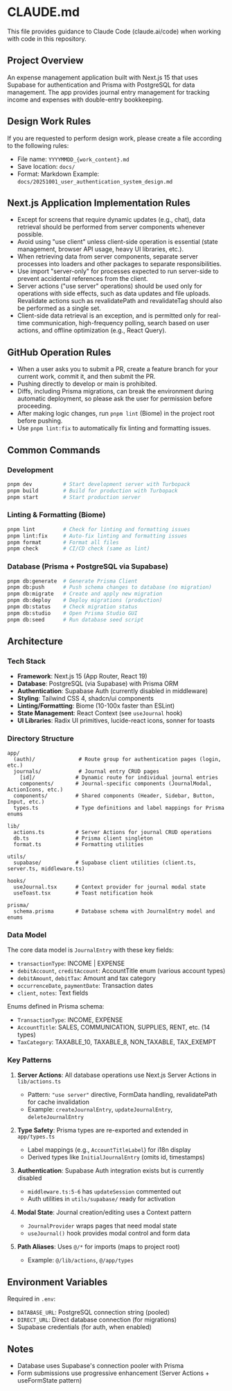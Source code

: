 # CLAUDE.md

This file provides guidance to Claude Code (claude.ai/code) when working with code in this repository.

## Project Overview

An expense management application built with Next.js 15 that uses Supabase for authentication and Prisma with PostgreSQL for data management. The app provides journal entry management for tracking income and expenses with double-entry bookkeeping.

## Design Work Rules

If you are requested to perform design work, please create a file according to the following rules:
- File name: `YYYYMMDD_{work_content}.md`
- Save location: `docs/`
- Format: Markdown
Example: `docs/20251001_user_authentication_system_design.md`

## Next.js Application Implementation Rules
- Except for screens that require dynamic updates (e.g., chat), data retrieval should be performed from server components whenever possible.
- Avoid using "use client" unless client-side operation is essential (state management, browser API usage, heavy UI libraries, etc.).
- When retrieving data from server components, separate server processes into loaders and other packages to separate responsibilities.
- Use import "server-only" for processes expected to run server-side to prevent accidental references from the client.
- Server actions ("use server" operations) should be used only for operations with side effects, such as data updates and file uploads. Revalidate actions such as revalidatePath and revalidateTag should also be performed as a single set.
- Client-side data retrieval is an exception, and is permitted only for real-time communication, high-frequency polling, search based on user actions, and offline optimization (e.g., React Query).

## GitHub Operation Rules

- When a user asks you to submit a PR, create a feature branch for your current work, commit it, and then submit the PR.
- Pushing directly to develop or main is prohibited.
- Diffs, including Prisma migrations, can break the environment during automatic deployment, so please ask the user for permission before proceeding.
- After making logic changes, run `pnpm lint` (Biome) in the project root before pushing.
- Use `pnpm lint:fix` to automatically fix linting and formatting issues.

## Common Commands

### Development
```bash
pnpm dev          # Start development server with Turbopack
pnpm build        # Build for production with Turbopack
pnpm start        # Start production server
```

### Linting & Formatting (Biome)
```bash
pnpm lint         # Check for linting and formatting issues
pnpm lint:fix     # Auto-fix linting and formatting issues
pnpm format       # Format all files
pnpm check        # CI/CD check (same as lint)
```

### Database (Prisma + PostgreSQL via Supabase)
```bash
pnpm db:generate  # Generate Prisma Client
pnpm db:push      # Push schema changes to database (no migration)
pnpm db:migrate   # Create and apply new migration
pnpm db:deploy    # Deploy migrations (production)
pnpm db:status    # Check migration status
pnpm db:studio    # Open Prisma Studio GUI
pnpm db:seed      # Run database seed script
```

## Architecture

### Tech Stack
- **Framework**: Next.js 15 (App Router, React 19)
- **Database**: PostgreSQL (via Supabase) with Prisma ORM
- **Authentication**: Supabase Auth (currently disabled in middleware)
- **Styling**: Tailwind CSS 4, shadcn/ui components
- **Linting/Formatting**: Biome (10-100x faster than ESLint)
- **State Management**: React Context (see `useJournal` hook)
- **UI Libraries**: Radix UI primitives, lucide-react icons, sonner for toasts

### Directory Structure

```
app/
  (auth)/              # Route group for authentication pages (login, etc.)
  journals/            # Journal entry CRUD pages
    [id]/             # Dynamic route for individual journal entries
    components/       # Journal-specific components (JournalModal, ActionIcons, etc.)
  components/         # Shared components (Header, Sidebar, Button, Input, etc.)
  types.ts            # Type definitions and label mappings for Prisma enums

lib/
  actions.ts          # Server Actions for journal CRUD operations
  db.ts               # Prisma client singleton
  format.ts           # Formatting utilities

utils/
  supabase/           # Supabase client utilities (client.ts, server.ts, middleware.ts)

hooks/
  useJournal.tsx      # Context provider for journal modal state
  useToast.tsx        # Toast notification hook

prisma/
  schema.prisma       # Database schema with JournalEntry model and enums
```

### Data Model

The core data model is `JournalEntry` with these key fields:
- `transactionType`: INCOME | EXPENSE
- `debitAccount`, `creditAccount`: AccountTitle enum (various account types)
- `debitAmount`, `debitTax`: Amount and tax category
- `occurrenceDate`, `paymentDate`: Transaction dates
- `client`, `notes`: Text fields

Enums defined in Prisma schema:
- `TransactionType`: INCOME, EXPENSE
- `AccountTitle`: SALES, COMMUNICATION, SUPPLIES, RENT, etc. (14 types)
- `TaxCategory`: TAXABLE_10, TAXABLE_8, NON_TAXABLE, TAX_EXEMPT

### Key Patterns

1. **Server Actions**: All database operations use Next.js Server Actions in `lib/actions.ts`
   - Pattern: `"use server"` directive, FormData handling, revalidatePath for cache invalidation
   - Example: `createJournalEntry`, `updateJournalEntry`, `deleteJournalEntry`

2. **Type Safety**: Prisma types are re-exported and extended in `app/types.ts`
   - Label mappings (e.g., `AccountTitleLabel`) for i18n display
   - Derived types like `InitialJournalEntry` (omits id, timestamps)

3. **Authentication**: Supabase Auth integration exists but is currently disabled
   - `middleware.ts:5-6` has `updateSession` commented out
   - Auth utilities in `utils/supabase/` ready for activation

4. **Modal State**: Journal creation/editing uses a Context pattern
   - `JournalProvider` wraps pages that need modal state
   - `useJournal()` hook provides modal control and form data

5. **Path Aliases**: Uses `@/*` for imports (maps to project root)
   - Example: `@/lib/actions`, `@/app/types`

## Environment Variables

Required in `.env`:
- `DATABASE_URL`: PostgreSQL connection string (pooled)
- `DIRECT_URL`: Direct database connection (for migrations)
- Supabase credentials (for auth, when enabled)

## Notes

- Database uses Supabase's connection pooler with Prisma
- Form submissions use progressive enhancement (Server Actions + useFormState pattern)
